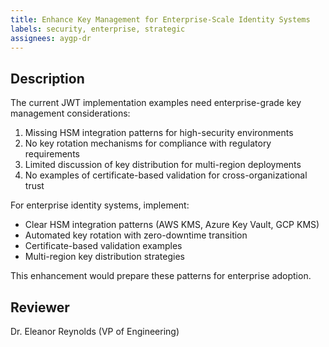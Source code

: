 ```yaml
---
title: Enhance Key Management for Enterprise-Scale Identity Systems
labels: security, enterprise, strategic
assignees: aygp-dr
---
```


## Description
The current JWT implementation examples need enterprise-grade key management considerations:

1. Missing HSM integration patterns for high-security environments
2. No key rotation mechanisms for compliance with regulatory requirements
3. Limited discussion of key distribution for multi-region deployments
4. No examples of certificate-based validation for cross-organizational trust

For enterprise identity systems, implement:
- Clear HSM integration patterns (AWS KMS, Azure Key Vault, GCP KMS)
- Automated key rotation with zero-downtime transition
- Certificate-based validation examples
- Multi-region key distribution strategies

This enhancement would prepare these patterns for enterprise adoption.

## Reviewer
Dr. Eleanor Reynolds (VP of Engineering)